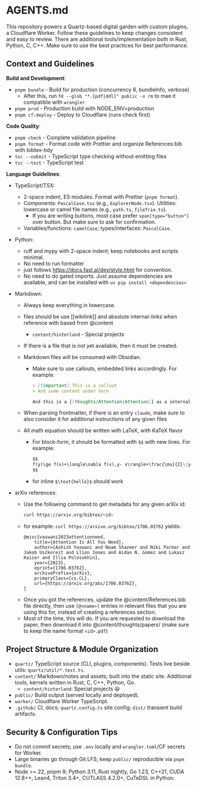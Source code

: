 # AGENTS.md

This repository powers a Quartz-based digital garden with custom plugins, a Cloudflare Worker. Follow these guidelines to keep changes consistent and easy to review. There are additional tools/implementation both in Rust, Python, C, C++. Make sure to use the best practices for best performance.

## Context and Guidelines

**Build and Development**:

- `pnpm bundle` - Build for production (concurrency 8, bundleInfo, verbose)
  - After this, run `fd --glob "*.[pdf|ddl]" public -x rm` to mae it compatible with `wrangler`
- `pnpm prod` - Production build with NODE_ENV=production
- `pnpm cf:deploy` - Deploy to Cloudflare (runs check first)

**Code Quality**:

- `pnpm check` - Complete validation pipeline
- `pnpm format` - Format code with Prettier and organize References.bib with bibtex-tidy
- `tsc --noEmit` - TypeScript type checking without emitting files
- `tsc --test` - TypeScript test

**Language Guidelines**:

- TypeScript/TSX:
  - 2-space indent, ES modules. Format with Prettier (`pnpm format`).
  - Components: `PascalCase.tsx` (e.g., `ExplorerNode.tsx`). Utilities: lowercase or camel file names (e.g., `path.ts`, `fileTrie.ts`).
    - If you are writing buttons, most case prefer `span[type="button"]` over button. But make sure to ask for confirmation.
  - Variables/functions: `camelCase`; types/interfaces: `PascalCase`.
- Python:
  - ruff and mypy with 2-space indent; keep notebooks and scripts minimal.
  - No need to run formatter
  - just follows https://docs.fast.ai/dev/style.html for convention.
  - No need to do gated imports. Just assume dependencies are available, and can be installed with `uv pip install <dependencies>`
- Markdown:
  - Always keep everything in lowercase.
  - files should be use [[wikilink]] and absolute internal-links when reference with based from @content
    - `content/hinterland` - Special projects
  - If there is a file that is not yet available, then it must be created.
  - Markdown files will be consumed with Obsidian.
    - Make sure to use callouts, embedded links accordingly. For example:

      ```markdown
      > [!important] This is a callout
      > And some content under here

      And this is a [[thoughts/Attention|Attention]] as a internal wikilinks.
      ```

  - When parsing frontmatter, if there is an entry `claude`, make sure to also consider it for additional instructions of any given files
  - All math equation should be written with LaTeX, with KaTeX flavor
    - For block-form, it should be formatted with `$$` with new lines. For example:
      ```markdown
      $$
      f(y)\ge f(x)+\langle\nabla f(x),y- x\rangle+\frac{\mu}{2}\|y- x\|^2
      $$
      ```
    - for inline `$\text{hello}$` should work

- arXiv references:
  - Use the following command to get metadata for any given arXiv id:
    ```bash
    curl https://arxiv.org/bibtex/<id>
    ```
  - for example: `curl https://arxive.org/bibtex/1706.03762` yields:
    ```text
    @misc{vaswani2023attentionneed,
        title={Attention Is All You Need},
        author={Ashish Vaswani and Noam Shazeer and Niki Parmar and Jakob Uszkoreit and Llion Jones and Aidan N. Gomez and Lukasz Kaiser and Illia Polosukhin},
        year={2023},
        eprint={1706.03762},
        archivePrefix={arXiv},
        primaryClass={cs.CL},
        url={https://arxiv.org/abs/1706.03762},
    }
    ```
  - Once you got the references, update the @content/References.bib file directly, then use `[@<name>]` entries in relevant files that you are using this for, instead of creating a references section.
  - Most of the time, this will do. If you are requested to download the paper, then download it into @content/thoughts/papers/ (make sure to keep the name format `<id>.pdf`)

## Project Structure & Module Organization

- `quartz/` TypeScript source (CLI, plugins, components). Tests live beside utils: `quartz/util/*.test.ts`.
- `content/` Markdown/notes and assets; built into the static site. Additional tools, kernels written in Rust, C, C++, Python, Go.
  - `content/hinterland`: Special projects 😃
- `public/` Build output (served locally and deployed).
- `worker/` Cloudflare Worker TypeScript.
- `.github/` CI, docs; `quartz.config.ts` site config; `dist/` transient build artifacts.

## Security & Configuration Tips

- Do not commit secrets; use `.env` locally and `wrangler.toml`/CF secrets for Worker.
- Large binaries go through Git LFS; keep `public/` reproducible via `pnpm bundle`.
- Node >= 22, pnpm 9; Python 3.11, Rust nightly, Go 1.23, C++21, CUDA 12.8++, Lean4, Triton 3.4+, CUTLASS 4.2.0+, CuTeDSL in Python.
